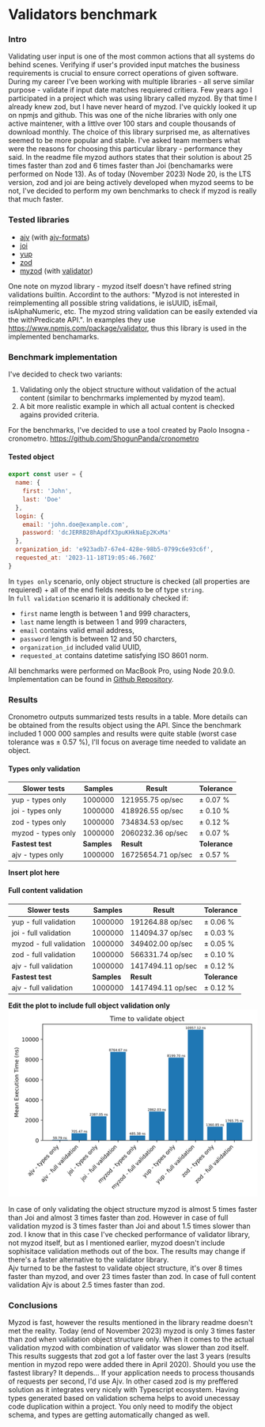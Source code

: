 # Validators benchmark

### Intro
Validating user input is one of the most common actions that all systems do behind scenes. Verifying if user's provided input matches the business requirements is crucial to ensure correct operations of given software. 
During my career I've been working with multiple libraries - all serve similar purpose - validate if input date matches requiered critiera. 
Few years ago I participated in a project which was using library called myzod. By that time I already knew zod, but I have never heard of myzod. I've quickly looked it up on npmjs and github. This was one of the niche libraries with only one active maintener, with a littlve over 100 stars and couple thousands of download monthly. The choice of this library surprised me, as alternatives seemed to be more popular and stable. I've asked team members what were the reasons for choosing this particular library - performance they said. In the readme file myzod authors states that their solution is about 25 times faster than zod and 6 times faster than Joi (benchamarks were performed on Node 13). 
As of today (November 2023) Node 20, is the LTS version, zod and joi are being actively developed when myzod seems to be not, I've decided to perform my own benchmarks to check if myzod is really that much faster. 

### Tested libraries
* [ajv](https://www.npmjs.com/package/ajv/v/8.12.0) (with [ajv-formats](https://www.npmjs.com/package/ajv-formats/v/2.1.1))
* [joi](https://www.npmjs.com/package/joi/v/17.11.0)
* [yup](https://www.npmjs.com/package/yup/v/1.3.2)
* [zod](https://www.npmjs.com/package/zod/v/3.22.4)
* [myzod](https://www.npmjs.com/package/myzod/v/1.10.2) (with [validator](https://www.npmjs.com/package/validator/v/13.11.0))

One note on myzod library - myzod itself doesn't have refined string validations builtin. Accordint to the authors: "Myzod is not interested in reimplementing all possible string validations, ie isUUID, isEmail, isAlphaNumeric, etc. The myzod string validation can be easily extended via the withPredicate API.". In examples they use https://www.npmjs.com/package/validator, thus this library is used in the implemented benchamarks.

### Benchmark implementation
I've decided to check two variants:
1. Validating only the object structure without validation of the actual content (similar to benchrmarks implemented by myzod team).
2. A bit more realistic example in which all actual content is checked agains provided criteria.

For the benchmarks, I've decided to use a tool created by Paolo Insogna - cronometro. https://github.com/ShogunPanda/cronometro

#### Tested object
```js
export const user = {
  name: {
    first: 'John',
    last: 'Doe'
  },
  login: {
    email: 'john.doe@example.com',
    password: 'dcJERRB28hApdfX3puKHkNaEp2KxMa'
  },
  organization_id: 'e923adb7-67e4-428e-98b5-0799c6e93c6f',
  requested_at: '2023-11-18T19:05:46.760Z'
}
```
In `types only` scenario, only object structure is checked (all properties are requiered) + all of the end fields needs to be of type `string`.  
In `full validation` scenario it is additionaly checked if: 
* `first` name length is between 1 and 999 characters,
* `last` name length is between 1 and 999 characters,
* `email` contains valid email address,
* `password` length is between 12 and 50 charcters,
* `organization_id` included valid UUID,
* `requested_at` contains datetime satisfying ISO 8601 norm. 

All benchmarks were performed on MacBook Pro, using Node 20.9.0.  
Implementation can be found in [Github Repository](https://github.com/mikolajkalwa/nodejs-validator-benchmark). 


### Results
Cronometro outputs summarized tests results in a table. More details can be obtained from the results object using the API. Since the benchmark included 1 000 000 samples and results were quite stable (worst case tolerance was ± 0.57 %), I'll focus on average time needed to validate an object.

#### Types only validation

| **Slower tests**        | **Samples** | **Result**         | **Tolerance** |
|-------------------------|-------------|--------------------|---------------|
| yup - types only        | 1000000     | 121955.75 op/sec   | ± 0.07 %      |
| joi - types only        | 1000000     | 418926.55 op/sec   | ± 0.10 %      |
| zod - types only        | 1000000     | 734834.53 op/sec   | ± 0.12 %      |
| myzod - types only      | 1000000     | 2060232.36 op/sec  | ± 0.07 %      |
| **Fastest test**        | **Samples** | **Result**         | **Tolerance** |
| ajv - types only        | 1000000     | 16725654.71 op/sec | ± 0.57 %      |

**Insert plot here**

#### Full content validation

| **Slower tests**        | **Samples** | **Result**         | **Tolerance** |
|-------------------------|-------------|--------------------|---------------|
| yup - full validation   | 1000000     | 191264.88 op/sec   | ± 0.06 %      |
| joi - full validation   | 1000000     | 114094.37 op/sec   | ± 0.03 %      |
| myzod - full validation | 1000000     | 349402.00 op/sec   | ± 0.05 %      |
| zod - full validation   | 1000000     | 566331.74 op/sec   | ± 0.10 %      |
| ajv - full validation   | 1000000     | 1417494.11 op/sec  | ± 0.12 %      |
| **Fastest test**        | **Samples** | **Result**         | **Tolerance** |
| ajv - full validation   | 1000000     | 1417494.11 op/sec  | ± 0.12 %      |

**Edit the plot to include full object validation only**
![Time to validate an object](validator_benchmark_result.svg)

In case of only validating the object structure myzod is almost 5 times faster than Joi and almost 3 times faster than zod. However in case of full validation myzod is 3 times faster than Joi and about 1.5 times slower than zod. I know that in this case I've checked performance of validator library, not myzod itself, but as I mentioned earlier, myzod doesn't include sophisitace validation methods out of the box. The results may change if there's a faster alternative to the validator library.  
Ajv turned to be the fastest to validate object structure, it's over 8 times faster than myzod, and over 23 times faster than zod. In case of full content validation Ajv is about 2.5 times faster than zod.

### Conclusions
Myzod is fast, however the results mentioned in the library readme doesn't met the reality. Today (end of November 2023) myzod is only 3 times faster than zod when validation object structure only. When it comes to the actual validation myzod with combination of validator was slower than zod itself. This results suggests that zod got a lof faster over the last 3 years (results mention in myzod repo were added there in April 2020). 
Should you use the fastest library? It depends... If your application needs to process thousands of requests per second, I'd use Ajv. In other cased zod is my preffered solution as it integrates very nicely with Typescript ecosystem. Having types generated based on validation schema helps to avoid unecessay code duplication within a project. You only need to modify the object schema, and types are getting automatically changed as well.
